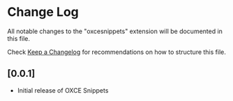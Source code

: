 # Change Log

All notable changes to the "oxcesnippets" extension will be documented in this file.

Check [Keep a Changelog](http://keepachangelog.com/) for recommendations on how to structure this file.

## [0.0.1]

- Initial release of OXCE Snippets